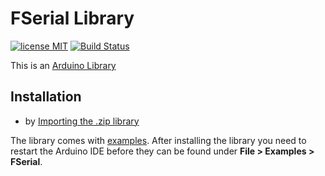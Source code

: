 # FSerial Library
[![license MIT](https://img.shields.io/github/license/Falcons21/FSerial)](https://github.com/Falcons21/Custom_PID/blob/master/LICENSE) [![Build Status](https://travis-ci.org/TheThingsNetwork/arduino-device-lib.svg?branch=master)](#)

This is an [Arduino Library](https://www.arduino.cc/en/Guide/Libraries)
## Installation

[//]: # (by Going into Arduino IDE > Sketch > Include Library > Library Manager and search for FSerial)
* by [Importing the .zip library](https://github.com/Falcons21/FSerial/archive/master.zip)

The library comes with [examples](examples). After installing the library you need to restart the Arduino IDE before they can be found under **File > Examples > FSerial**.
